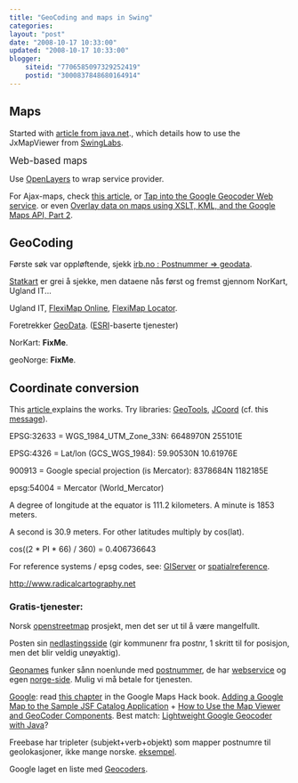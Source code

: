 ```yaml
---
title: "GeoCoding and maps in Swing"
categories: 
layout: "post"
date: "2008-10-17 10:33:00"
updated: "2008-10-17 10:33:00"
blogger:
    siteid: "7706585097329252419"
    postid: "3000837848680164914"
---
```


## Maps

Started with <a href='http://today.java.net/pub/a/today/2007/10/30/building-maps-into-swing-app-with-jxmapviewer.html'>article from java.net</a>., which details how to use the JxMapViewer from <a href='http://www.swinglabs.org/'>SwingLabs</a>.

<big>Web-based maps</big>

Use <a href='http://www.openlayers.org/'>OpenLayers</a> to wrap service provider.

For Ajax-maps, check <a href='http://24ways.org/2007/get-to-grips-with-slippy-maps'>this article</a>, or <a href='http://www.ibm.com/developerworks/web/library/x-geomap1/index.html?ca=drs-'>Tap into the Google Geocoder Web service</a>. or even <a href='http://www.ibm.com/developerworks/web/library/x-geomap2/index.html?ca=drs-'>Overlay data on maps using XSLT, KML, and the Google Maps API, Part 2</a>.

## GeoCoding
Første søk var oppløftende, sjekk <a href='http://irb.no/-/bulletin/show/65093_postnummer-geodata'>irb.no : Postnummer =&gt; geodata</a>.

<a href='http://www.statkart.no/'>Statkart</a> er grei å sjekke, men dataene nås først og fremst gjennom NorKart, Ugland IT...

Ugland IT, <a href='http://www.uglandit.com/produktdetaljer.php?visprodukt=6474'>FlexiMap Online</a>, <a href='http://www.uglandit.com/produktdetaljer.php?visprodukt=6472'>FlexiMap Locator</a>.

Foretrekker <a href='http://www.geodata.no'>GeoData</a>. (<a href='http://arcweb.esri.com/arcwebonline/index.htm'>ESRI</a>-baserte tjenester)

NorKart: **FixMe**.

geoNorge: **FixMe**.

## Coordinate conversion
This <a href='http://www.ibm.com/developerworks/java/library/j-coordconvert/index.html'>article </a>explains the works. Try libraries: <a href='http://geotools.codehaus.org/'>GeoTools</a>, <a href='http://www.jstott.me.uk/jcoord/'>JCoord</a> (cf. this <a href='http://forums.java.net/jive/thread.jspa?messageID=276692'>message</a>).

EPSG:32633 = WGS_1984_UTM_Zone_33N: 6648970N 255101E

EPSG:4326 = Lat/lon (GCS_WGS_1984): 59.90530N 10.61976E

900913 = Google special projection (is Mercator): 8378684N 1182185E

epsg:54004 = Mercator (World_Mercator)

A degree of longitude at the equator is 111.2 kilometers. A minute is 1853 meters. 

A second is 30.9 meters. For other latitudes multiply by cos(lat).

cos((2 * PI * 66) / 360) = 0.406736643

For reference systems / epsg codes, see: <a href='http://inovagis.terradue.com/giserver/epsg.asp'>GIServer</a> or <a href='http://www.spatialreference.org/'>spatialreference</a>.

http://www.radicalcartography.net

### Gratis-tjenester:
Norsk <a href='http://wiki.openstreetmap.org/index.php/WikiProject_Norway'>openstreetmap</a> prosjekt, men det ser ut til å være mangelfullt.

Posten sin <a href='http://epab.posten.no/Norsk/Nedlasting/NedlastingMeny.htm'>nedlastingsside</a> (gir kommunenr fra postnr, 1 skritt til for posisjon, men det blir veldig unøyaktig).

<a href='http://www.geonames.org/'>Geonames</a> funker sånn noenlunde med <a href='http://www.geonames.org/export/web-services.html#postalCodeLookupJSON'>postnummer</a>, de har <a href='http://www.geonames.org/export/ws-overview.html'>webservice</a> og egen <a href='http://www.geonames.org/postal-codes/postal-codes-norway.html'>norge-side</a>. Mulig vi må betale for tjenesten.

<a href='http://code.google.com/apis/maps/'>Google</a>: read <a href='http://my.safaribooksonline.com/0596101619/googlemapshks-CHP-2?cid=2008_developerlife_SOA_link'>this chapter</a> in the Google Maps Hack book. <a href='http://weblogs.java.net/blog/caroljmcdonald/archive/2007/10/adding_a_google.html'>Adding a Google Map to the Sample JSF Catalog Application</a> + <a href='https://blueprints.dev.java.net/complib/v2/map-viewer.html'>How to Use the Map Viewer and GeoCoder Components</a>. Best match: <a href='http://unserializableone.blogspot.com/2007/08/lightweight-google-geocoder-with-java.html'>Lightweight Google Geocoder with Java</a>?

Freebase har tripleter (subjekt+verb+objekt) som mapper postnumre til geolokasjoner, ikke mange norske. <a href='http://www.freebase.com/view/guid/9202a8c04000641f8000000003ea003a'>eksempel</a>.

Google laget en liste med <a href='http://groups.google.com/group/Google-Maps-API/web/resources-non-google-geocoders'>Geocoders</a>.

<a href='http://irb.no/-/bulletin/show/65093_postnummer-geodata'/></div>
